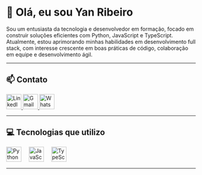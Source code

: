 # 👋 Olá, eu sou Yan Ribeiro

Sou um entusiasta da tecnologia e desenvolvedor em formação, focado em construir soluções eficientes com Python, JavaScript e TypeScript. Atualmente, estou aprimorando minhas habilidades em desenvolvimento full stack, com interesse crescente em boas práticas de código, colaboração em equipe e desenvolvimento ágil.

---

## 📫 Contato

<div align="left">
  <a href="https://www.linkedin.com/in/yan-ribeiro-nunes-a76a12334/" target="_blank">
    <img src="https://raw.githubusercontent.com/maurodesouza/profile-readme-generator/master/src/assets/icons/social/linkedin/default.svg" width="40" alt="LinkedIn" />
  </a>
  <a href="mailto:yanyago2529@gmail.com" target="_blank">
    <img src="https://raw.githubusercontent.com/maurodesouza/profile-readme-generator/master/src/assets/icons/social/gmail/default.svg" width="40" alt="Gmail" />
  </a>
  <a href="https://wa.me/5581995029461" target="_blank">
    <img src="https://raw.githubusercontent.com/maurodesouza/profile-readme-generator/master/src/assets/icons/social/whatsapp/default.svg" width="40" alt="WhatsApp" />
  </a>
</div>

---

## 💻 Tecnologias que utilizo

<div align="left">
  <img src="https://cdn.jsdelivr.net/gh/devicons/devicon/icons/python/python-original.svg" height="40" alt="Python" />
  <img width="12" />
  <img src="https://cdn.jsdelivr.net/gh/devicons/devicon/icons/javascript/javascript-original.svg" height="40" alt="JavaScript" />
  <img width="12" />
  <img src="https://cdn.jsdelivr.net/gh/devicons/devicon/icons/typescript/typescript-original.svg" height="40" alt="TypeScript" />
</div>

---
